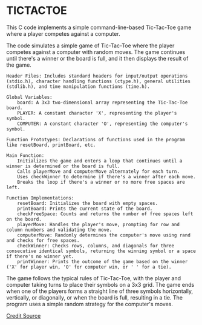 # TICTACTOE
This C code implements a simple command-line-based Tic-Tac-Toe game where a player competes against a computer. 

The code simulates a simple game of Tic-Tac-Toe where the player competes against a computer with random moves. The game continues until there's a winner or the board is full, and it then displays the result of the game.


    Header Files: Includes standard headers for input/output operations (stdio.h), character handling functions (ctype.h), general utilities (stdlib.h), and time manipulation functions (time.h).

    Global Variables:
        board: A 3x3 two-dimensional array representing the Tic-Tac-Toe board.
        PLAYER: A constant character 'X', representing the player's symbol.
        COMPUTER: A constant character 'O', representing the computer's symbol.

    Function Prototypes: Declarations of functions used in the program like resetBoard, printBoard, etc.

    Main Function:
        Initializes the game and enters a loop that continues until a winner is determined or the board is full.
        Calls playerMove and computerMove alternately for each turn.
        Uses checkWinner to determine if there's a winner after each move.
        Breaks the loop if there's a winner or no more free spaces are left.

    Function Implementations:
        resetBoard: Initializes the board with empty spaces.
        printBoard: Prints the current state of the board.
        checkFreeSpace: Counts and returns the number of free spaces left on the board.
        playerMove: Handles the player's move, prompting for row and column numbers and validating the move.
        computerMove: Randomly determines the computer's move using rand and checks for free spaces.
        checkWinner: Checks rows, columns, and diagonals for three consecutive identical symbols, returning the winning symbol or a space if there's no winner yet.
        printWinner: Prints the outcome of the game based on the winner ('X' for player win, 'O' for computer win, or ' ' for a tie).

The game follows the typical rules of Tic-Tac-Toe, with the player and computer taking turns to place their symbols on a 3x3 grid. The game ends when one of the players forms a straight line of three symbols horizontally, vertically, or diagonally, or when the board is full, resulting in a tie. The program uses a simple random strategy for the computer's moves.

[Credit Source](https://www.youtube.com/watch?v=_889aB2D1KI)
